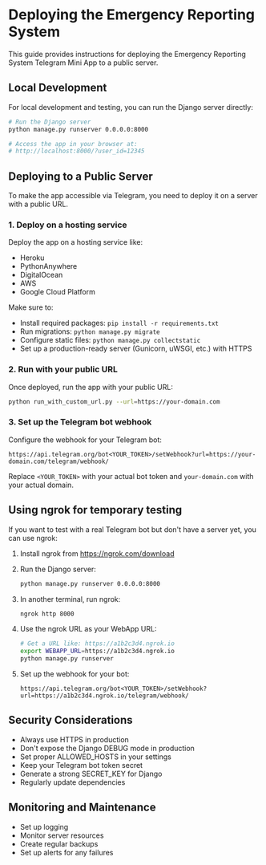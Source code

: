 # Deploying the Emergency Reporting System

This guide provides instructions for deploying the Emergency Reporting System Telegram Mini App to a public server.

## Local Development

For local development and testing, you can run the Django server directly:

```bash
# Run the Django server
python manage.py runserver 0.0.0.0:8000

# Access the app in your browser at:
# http://localhost:8000/?user_id=12345
```

## Deploying to a Public Server

To make the app accessible via Telegram, you need to deploy it on a server with a public URL.

### 1. Deploy on a hosting service

Deploy the app on a hosting service like:
- Heroku
- PythonAnywhere
- DigitalOcean
- AWS
- Google Cloud Platform

Make sure to:
- Install required packages: `pip install -r requirements.txt`
- Run migrations: `python manage.py migrate`
- Configure static files: `python manage.py collectstatic`
- Set up a production-ready server (Gunicorn, uWSGI, etc.) with HTTPS

### 2. Run with your public URL

Once deployed, run the app with your public URL:

```bash
python run_with_custom_url.py --url=https://your-domain.com
```

### 3. Set up the Telegram bot webhook

Configure the webhook for your Telegram bot:

```
https://api.telegram.org/bot<YOUR_TOKEN>/setWebhook?url=https://your-domain.com/telegram/webhook/
```

Replace `<YOUR_TOKEN>` with your actual bot token and `your-domain.com` with your actual domain.

## Using ngrok for temporary testing

If you want to test with a real Telegram bot but don't have a server yet, you can use ngrok:

1. Install ngrok from https://ngrok.com/download

2. Run the Django server:
   ```bash
   python manage.py runserver 0.0.0.0:8000
   ```

3. In another terminal, run ngrok:
   ```bash
   ngrok http 8000
   ```

4. Use the ngrok URL as your WebApp URL:
   ```bash
   # Get a URL like: https://a1b2c3d4.ngrok.io
   export WEBAPP_URL=https://a1b2c3d4.ngrok.io
   python manage.py runserver
   ```

5. Set up the webhook for your bot:
   ```
   https://api.telegram.org/bot<YOUR_TOKEN>/setWebhook?url=https://a1b2c3d4.ngrok.io/telegram/webhook/
   ```

## Security Considerations

- Always use HTTPS in production
- Don't expose the Django DEBUG mode in production
- Set proper ALLOWED_HOSTS in your settings
- Keep your Telegram bot token secret
- Generate a strong SECRET_KEY for Django
- Regularly update dependencies

## Monitoring and Maintenance

- Set up logging
- Monitor server resources
- Create regular backups
- Set up alerts for any failures 